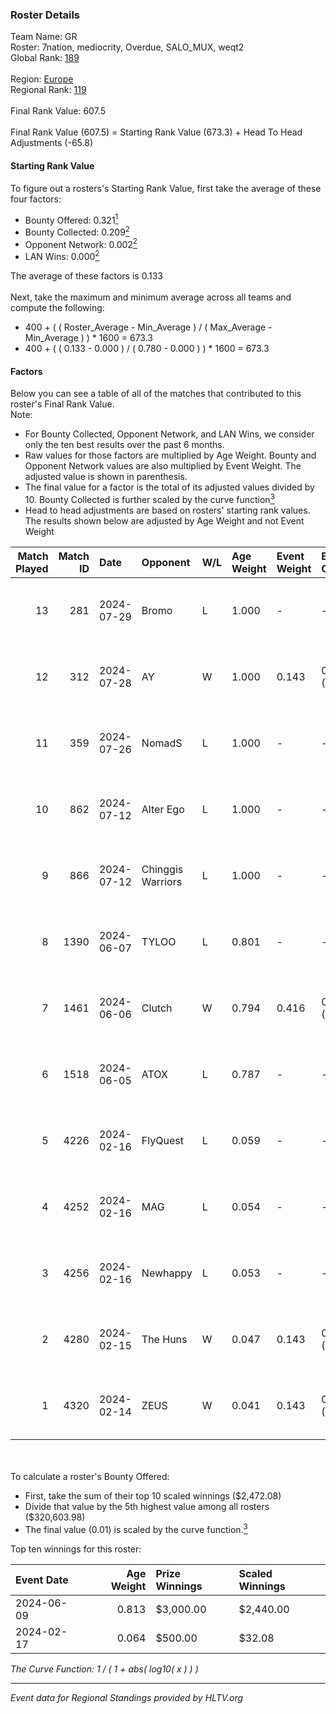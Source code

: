 ### Roster Details<br />
Team Name: GR<br />
Roster: 7nation, mediocrity, Overdue, SALO_MUX, weqt2<br />
Global Rank: [189](../standings_global.md)<br />
<br />
Region: [Europe]( ../standings_europe.md)<br />
Regional Rank: [119]( ../standings_europe.md)<br />
<br />
Final Rank Value:  607.5<br />
<br />
Final Rank Value (607.5) = Starting Rank Value (673.3) + Head To Head Adjustments (-65.8)<br />

#### Starting Rank Value<br />
To figure out a rosters's Starting Rank Value, first take the average of these four factors:<br />
- Bounty Offered: 0.321[<sup>1</sup>](#table2)
- Bounty Collected: 0.209[<sup>2</sup>](#table1)
- Opponent Network: 0.002[<sup>2</sup>](#table1)
- LAN Wins: 0.000[<sup>2</sup>](#table1)

The average of these factors is 0.133<br />
<br />
Next, take the maximum and minimum average across all teams and compute the following:<br />
- 400 + ( ( Roster_Average - Min_Average ) / ( Max_Average - Min_Average ) ) * 1600 = 673.3
- 400 + ( ( 0.133 - 0.000 ) / ( 0.780 - 0.000 ) ) * 1600 = 673.3


#### Factors<br />
Below you can see a table of all of the matches that contributed to this roster's Final Rank Value.<br />
Note:<br />

- For Bounty Collected, Opponent Network, and LAN Wins, we consider only the ten best results over the past 6 months.
- Raw values for those factors are multiplied by Age Weight. Bounty and Opponent Network values are also multiplied by Event Weight. The adjusted value is shown in parenthesis.
- The final value for a factor is the total of its adjusted values divided by 10. Bounty Collected is further scaled by the curve function[<sup>3</sup>](#curveFunction)
- Head to head adjustments are based on rosters' starting rank values. The results shown below are adjusted by Age Weight and not Event Weight
<span id="table1"></span><br />


| Match Played | Match ID | Date       | Opponent          | W/L | Age Weight | Event Weight | Bounty Collected | Opponent Network | LAN Wins  | H2H Adj. | Roster                                        |
| -: | -: | :- | :- | :- | :- | :- | :- | :- | :- | -: | :- |
|           13 |      281 | 2024-07-29 | Bromo             | L   | 1.000      | -            | -                | -                | -         |   -19.93 | 7nation, mediocrity, Overdue, SALO_MUX, weqt2 |
|           12 |      312 | 2024-07-28 | AY                | W   | 1.000      | 0.143        | 0.000 (0.000)    | 0.000 (0.000)    | 0 (0.000) |     6.88 | 7nation, mediocrity, Overdue, SALO_MUX, weqt2 |
|           11 |      359 | 2024-07-26 | NomadS            | L   | 1.000      | -            | -                | -                | -         |   -20.70 | 7nation, mediocrity, Overdue, SALO_MUX, weqt2 |
|           10 |      862 | 2024-07-12 | Alter Ego         | L   | 1.000      | -            | -                | -                | -         |   -21.62 | 7nation, mediocrity, Runnin, SALO_MUX, weqt2  |
|            9 |      866 | 2024-07-12 | Chinggis Warriors | L   | 1.000      | -            | -                | -                | -         |    -9.08 | 7nation, mediocrity, Runnin, SALO_MUX, weqt2  |
|            8 |     1390 | 2024-06-07 | TYLOO             | L   | 0.801      | -            | -                | -                | -         |    -6.24 | mediocrity, qqGOD, SALO_MUX, uwrr, weqt2      |
|            7 |     1461 | 2024-06-06 | Clutch            | W   | 0.794      | 0.416        | 0.005 (0.002)    | 0.062 (0.020)    | 0 (0.000) |    12.84 | mediocrity, qqGOD, SALO_MUX, uwrr, weqt2      |
|            6 |     1518 | 2024-06-05 | ATOX              | L   | 0.787      | -            | -                | -                | -         |    -5.82 | mediocrity, qqGOD, Runnin, SALO_MUX, weqt2    |
|            5 |     4226 | 2024-02-16 | FlyQuest          | L   | 0.059      | -            | -                | -                | -         |    -0.12 | mediocrity, qqGOD, Reminder, SALO_MUX, weqt2  |
|            4 |     4252 | 2024-02-16 | MAG               | L   | 0.054      | -            | -                | -                | -         |    -1.26 | mediocrity, qqGOD, Reminder, SALO_MUX, weqt2  |
|            3 |     4256 | 2024-02-16 | Newhappy          | L   | 0.053      | -            | -                | -                | -         |    -1.21 | mediocrity, qqGOD, Reminder, SALO_MUX, weqt2  |
|            2 |     4280 | 2024-02-15 | The Huns          | W   | 0.047      | 0.143        | 0.000 (0.000)    | 0.002 (0.000)    | 0 (0.000) |     0.26 | mediocrity, qqGOD, Reminder, SALO_MUX, weqt2  |
|            1 |     4320 | 2024-02-14 | ZEUS              | W   | 0.041      | 0.143        | 0.000 (0.000)    | 0.000 (0.000)    | 0 (0.000) |     0.23 | mediocrity, qqGOD, Reminder, SALO_MUX, weqt2  |

<br />
<span id="table2"></span><br />
To calculate a roster's Bounty Offered:<br />

- First, take the sum of their top 10 scaled winnings ($2,472.08)
- Divide that value by the 5th highest value among all rosters ($320,603.98)
- The final value (0.01) is scaled by the curve function.[<sup>3</sup>](#curveFunction)

Top ten winnings for this roster:<br />

| Event Date | Age Weight | Prize Winnings | Scaled Winnings |
| :- | -: | :- | :- |
| 2024-06-09 |      0.813 | $3,000.00      | $2,440.00       |
| 2024-02-17 |      0.064 | $500.00        | $32.08          |


<span id="curveFunction"></span>_The Curve Function: 1 / ( 1 + abs( log10( x ) ) )_<br />

---
_Event data for Regional Standings provided by HLTV.org_<br />
